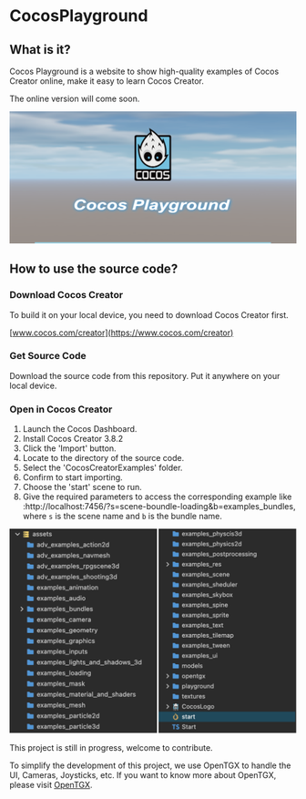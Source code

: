 # CocosPlayground
## What is it?
Cocos Playground is a website to show high-quality examples  of Cocos Creator online, make it easy to learn Cocos Creator.

The online version will come soon.

![](./screenshot.jpg)

## How to use the source code?
### Download Cocos Creator
To build it on your local device, you need to download Cocos Creator first.

[www.cocos.com/creator](https://www.cocos.com/creator)

### Get Source Code
Download the source code from this repository. Put it anywhere on your local device.

### Open in Cocos Creator
1. Launch the Cocos Dashboard. 
2. Install Cocos Creator 3.8.2
3. Click the 'Import' button.
4. Locate to the directory of the source code.
5. Select the 'CocosCreatorExamples' folder.
6. Confirm to start importing.
7. Choose the 'start' scene to run.
8. Give the required parameters to access the corresponding example like :http://localhost:7456/?s=scene-boundle-loading&b=examples_bundles, where `s` is the scene name and `b` is the bundle name.

![](./folders.png)

This project is still in progress, welcome to contribute.

To simplify the development of this project, we use OpenTGX to handle the UI, Cameras, Joysticks, etc. If you want to know more about OpenTGX, please visit [OpenTGX](https://github.com/MrKylinGithub/OpenTGX).